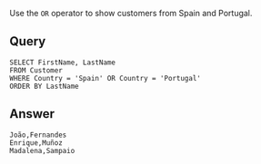Use the `OR` operator to show customers from Spain and Portugal.

## Query

    SELECT FirstName, LastName
    FROM Customer
    WHERE Country = 'Spain' OR Country = 'Portugal'
    ORDER BY LastName

## Answer

    João,Fernandes
    Enrique,Muñoz
    Madalena,Sampaio
